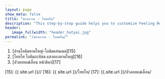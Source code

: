 ```yaml
---
layout: page
show_meta: false
title: "ของหวาน - ไอศครีม"
description: "This step-by-step guide helps you to customize Feeling Responsive to your needs."
header:
   image_fullwidth: "header_hatyai.jpg"
permalink: "/ของหวาน - ไอศครีม/"
---
```



1. [บ้านไอติมหาดใหญ่-ไอติมแฮนเมด][15] 
2. [ไทยไท ไอติมกะทิสด แสงทองหาดใหญ่][16] 
3. [บัวลอยแม่เลื่อน หน้าธิดา][17]




 [15]: {{ site.url }}//
 [16]: {{ site.url }}/ไทยไท/
 [17]: {{.site.url }}/บัวลอยแม่เลื่อน/

